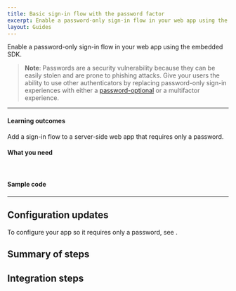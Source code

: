 ```yaml
---
title: Basic sign-in flow with the password factor
excerpt: Enable a password-only sign-in flow in your web app using the embedded SDK.
layout: Guides
---
```


<ApiLifecycle access="ie" />

Enable a password-only sign-in flow in your web app using the embedded SDK. <StackSnippet snippet="pwdoptionalusecase" />

> **Note**: Passwords are a security vulnerability because they can be easily stolen and are prone to phishing attacks. Give your users the ability to use other authenticators by replacing password-only sign-in experiences with either a [password-optional](/docs/guides/pwd-optional-overview) or a multifactor experience.

---

#### Learning outcomes

Add a sign-in flow to a server-side web app that requires only a password.

#### What you need

<StackSnippet snippet="whatyouneed" />
<br />

#### Sample code

<StackSnippet snippet="samplecode" />

---

## Configuration updates

To configure your app so it requires only a password, see <StackSnippet snippet="configureyourapp" inline />.

## Summary of steps

<StackSnippet snippet="summaryofsteps" />

## Integration steps

<StackSnippet snippet="integrationsteps" />

<StackSnippet snippet="getuserprofile" />
